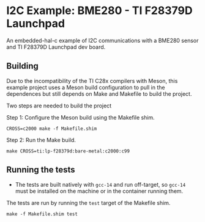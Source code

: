 # I2C Example: BME280 - TI F28379D Launchpad

An embedded-hal-c example of I2C communications with a BME280 sensor and TI
F28379D Launchpad dev board.

## Building

Due to the incompatibility of the TI C28x compilers with Meson, this example
project uses a Meson build configuration to pull in the dependences but still
depends on Make and Makefile to build the project.

Two steps are needed to build the project

Step 1: Configure the Meson build using the Makefile shim.

```text
CROSS=c2000 make -f Makefile.shim
```

Step 2: Run the Make build.

```
make CROSS=ti:lp-f28379d:bare-metal:c2000:c99
```

## Running the tests

- The tests are built natively with `gcc-14` and run off-target, so `gcc-14`
  must be installed on the machine or in the container running them.

The tests are run by running the `test` target of the Makefile shim.

```text
make -f Makefile.shim test
```
